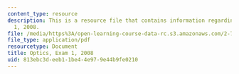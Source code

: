 ```yaml
---
content_type: resource
description: This is a resource file that contains information regarding optics exam
  1, 2008.
file: /media/https%3A/open-learning-course-data-rc.s3.amazonaws.com/2-71-optics-spring-2014/813ebc3deeb11be44e979e44b9fe0210_MIT2_71S14_s08_quiz1_sols.pdf
file_type: application/pdf
resourcetype: Document
title: Optics, Exam 1, 2008
uid: 813ebc3d-eeb1-1be4-4e97-9e44b9fe0210
---
```


